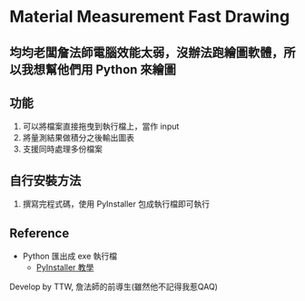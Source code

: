 # Material Measurement Fast Drawing
均均老闆詹法師電腦效能太弱，沒辦法跑繪圖軟體，所以我想幫他們用 Python 來繪圖
---
## 功能
1. 可以將檔案直接拖曳到執行檔上，當作 input 
2. 將量測結果做積分之後輸出圖表
3. 支援同時處理多份檔案

## 自行安裝方法
1. 撰寫完程式碼，使用 PyInstaller 包成執行檔即可執行

## Reference
+ Python 匯出成 exe 執行檔
    + [PyInstaller 教學](https://goo.gl/7txrPN)

Develop by TTW, 詹法師的前導生(雖然他不記得我惹QAQ)